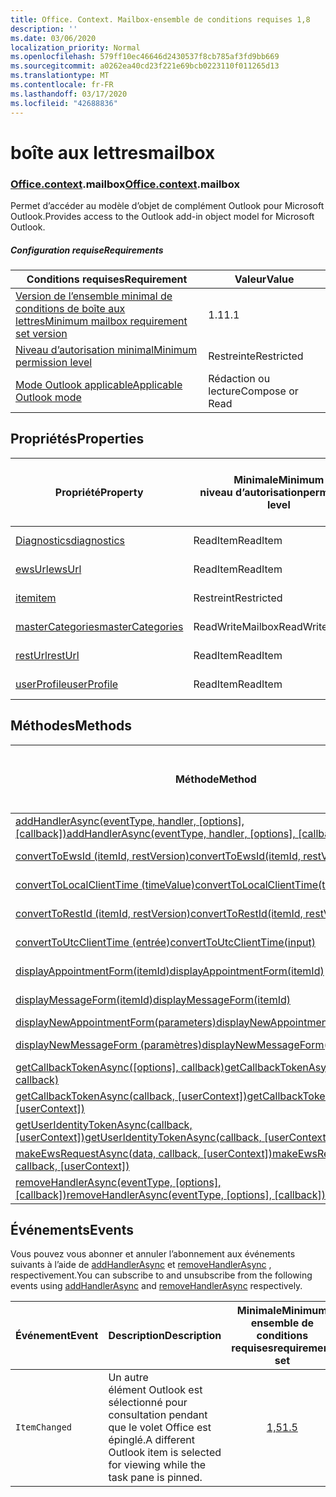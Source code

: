 ```yaml
---
title: Office. Context. Mailbox-ensemble de conditions requises 1,8
description: ''
ms.date: 03/06/2020
localization_priority: Normal
ms.openlocfilehash: 579ff10ec46646d2430537f8cb785af3fd9bb669
ms.sourcegitcommit: a0262ea40cd23f221e69bcb0223110f011265d13
ms.translationtype: MT
ms.contentlocale: fr-FR
ms.lasthandoff: 03/17/2020
ms.locfileid: "42688836"
---
```

# <a name="mailbox"></a><span data-ttu-id="95618-102">boîte aux lettres</span><span class="sxs-lookup"><span data-stu-id="95618-102">mailbox</span></span>

### <a name="officecontextmailbox"></a><span data-ttu-id="95618-103">[Office](office.md)[.context](office.context.md).mailbox</span><span class="sxs-lookup"><span data-stu-id="95618-103">[Office](office.md)[.context](office.context.md).mailbox</span></span>

<span data-ttu-id="95618-104">Permet d’accéder au modèle d’objet de complément Outlook pour Microsoft Outlook.</span><span class="sxs-lookup"><span data-stu-id="95618-104">Provides access to the Outlook add-in object model for Microsoft Outlook.</span></span>

##### <a name="requirements"></a><span data-ttu-id="95618-105">Configuration requise</span><span class="sxs-lookup"><span data-stu-id="95618-105">Requirements</span></span>

|<span data-ttu-id="95618-106">Conditions requises</span><span class="sxs-lookup"><span data-stu-id="95618-106">Requirement</span></span>| <span data-ttu-id="95618-107">Valeur</span><span class="sxs-lookup"><span data-stu-id="95618-107">Value</span></span>|
|---|---|
|[<span data-ttu-id="95618-108">Version de l’ensemble minimal de conditions de boîte aux lettres</span><span class="sxs-lookup"><span data-stu-id="95618-108">Minimum mailbox requirement set version</span></span>](../../requirement-sets/outlook-api-requirement-sets.md)| <span data-ttu-id="95618-109">1.1</span><span class="sxs-lookup"><span data-stu-id="95618-109">1.1</span></span>|
|[<span data-ttu-id="95618-110">Niveau d’autorisation minimal</span><span class="sxs-lookup"><span data-stu-id="95618-110">Minimum permission level</span></span>](../../../outlook/understanding-outlook-add-in-permissions.md)| <span data-ttu-id="95618-111">Restreinte</span><span class="sxs-lookup"><span data-stu-id="95618-111">Restricted</span></span>|
|[<span data-ttu-id="95618-112">Mode Outlook applicable</span><span class="sxs-lookup"><span data-stu-id="95618-112">Applicable Outlook mode</span></span>](../../../outlook/outlook-add-ins-overview.md#extension-points)| <span data-ttu-id="95618-113">Rédaction ou lecture</span><span class="sxs-lookup"><span data-stu-id="95618-113">Compose or Read</span></span>|

## <a name="properties"></a><span data-ttu-id="95618-114">Propriétés</span><span class="sxs-lookup"><span data-stu-id="95618-114">Properties</span></span>

| <span data-ttu-id="95618-115">Propriété</span><span class="sxs-lookup"><span data-stu-id="95618-115">Property</span></span> | <span data-ttu-id="95618-116">Minimale</span><span class="sxs-lookup"><span data-stu-id="95618-116">Minimum</span></span><br><span data-ttu-id="95618-117">niveau d’autorisation</span><span class="sxs-lookup"><span data-stu-id="95618-117">permission level</span></span> | <span data-ttu-id="95618-118">Modes</span><span class="sxs-lookup"><span data-stu-id="95618-118">Modes</span></span> | <span data-ttu-id="95618-119">Type de retour</span><span class="sxs-lookup"><span data-stu-id="95618-119">Return type</span></span> | <span data-ttu-id="95618-120">Minimale</span><span class="sxs-lookup"><span data-stu-id="95618-120">Minimum</span></span><br><span data-ttu-id="95618-121">ensemble de conditions requises</span><span class="sxs-lookup"><span data-stu-id="95618-121">requirement set</span></span> |
|---|---|---|---|:---:|
| [<span data-ttu-id="95618-122">Diagnostics</span><span class="sxs-lookup"><span data-stu-id="95618-122">diagnostics</span></span>](/javascript/api/outlook/office.mailbox?view=outlook-js-1.8#diagnostics) | <span data-ttu-id="95618-123">ReadItem</span><span class="sxs-lookup"><span data-stu-id="95618-123">ReadItem</span></span> | <span data-ttu-id="95618-124">Composition</span><span class="sxs-lookup"><span data-stu-id="95618-124">Compose</span></span><br><span data-ttu-id="95618-125">Lecture</span><span class="sxs-lookup"><span data-stu-id="95618-125">Read</span></span> | [<span data-ttu-id="95618-126">Diagnostics</span><span class="sxs-lookup"><span data-stu-id="95618-126">Diagnostics</span></span>](/javascript/api/outlook/office.diagnostics?view=outlook-js-1.8) | [<span data-ttu-id="95618-127">1.1</span><span class="sxs-lookup"><span data-stu-id="95618-127">1.1</span></span>](../requirement-set-1.1/outlook-requirement-set-1.1.md) |
| [<span data-ttu-id="95618-128">ewsUrl</span><span class="sxs-lookup"><span data-stu-id="95618-128">ewsUrl</span></span>](/javascript/api/outlook/office.mailbox?view=outlook-js-1.8#ewsurl) | <span data-ttu-id="95618-129">ReadItem</span><span class="sxs-lookup"><span data-stu-id="95618-129">ReadItem</span></span> | <span data-ttu-id="95618-130">Composition</span><span class="sxs-lookup"><span data-stu-id="95618-130">Compose</span></span><br><span data-ttu-id="95618-131">Lecture</span><span class="sxs-lookup"><span data-stu-id="95618-131">Read</span></span> | <span data-ttu-id="95618-132">Chaîne</span><span class="sxs-lookup"><span data-stu-id="95618-132">String</span></span> | [<span data-ttu-id="95618-133">1.1</span><span class="sxs-lookup"><span data-stu-id="95618-133">1.1</span></span>](../requirement-set-1.1/outlook-requirement-set-1.1.md) |
| [<span data-ttu-id="95618-134">item</span><span class="sxs-lookup"><span data-stu-id="95618-134">item</span></span>](office.context.mailbox.item.md) | <span data-ttu-id="95618-135">Restreint</span><span class="sxs-lookup"><span data-stu-id="95618-135">Restricted</span></span> | <span data-ttu-id="95618-136">Composition</span><span class="sxs-lookup"><span data-stu-id="95618-136">Compose</span></span><br><span data-ttu-id="95618-137">Lecture</span><span class="sxs-lookup"><span data-stu-id="95618-137">Read</span></span> | [<span data-ttu-id="95618-138">Élément</span><span class="sxs-lookup"><span data-stu-id="95618-138">Item</span></span>](/javascript/api/outlook/office.item?view=outlook-js-1.8) | [<span data-ttu-id="95618-139">1.1</span><span class="sxs-lookup"><span data-stu-id="95618-139">1.1</span></span>](../requirement-set-1.1/outlook-requirement-set-1.1.md) |
| [<span data-ttu-id="95618-140">masterCategories</span><span class="sxs-lookup"><span data-stu-id="95618-140">masterCategories</span></span>](/javascript/api/outlook/office.mailbox?view=outlook-js-1.8#mastercategories) | <span data-ttu-id="95618-141">ReadWriteMailbox</span><span class="sxs-lookup"><span data-stu-id="95618-141">ReadWriteMailbox</span></span> | <span data-ttu-id="95618-142">Composition</span><span class="sxs-lookup"><span data-stu-id="95618-142">Compose</span></span><br><span data-ttu-id="95618-143">Lecture</span><span class="sxs-lookup"><span data-stu-id="95618-143">Read</span></span> | [<span data-ttu-id="95618-144">Catégoriesmaître</span><span class="sxs-lookup"><span data-stu-id="95618-144">MasterCategories</span></span>](/javascript/api/outlook/office.mastercategories?view=outlook-js-1.8) | [<span data-ttu-id="95618-145">1,8</span><span class="sxs-lookup"><span data-stu-id="95618-145">1.8</span></span>](../requirement-set-1.8/outlook-requirement-set-1.8.md) |
| [<span data-ttu-id="95618-146">restUrl</span><span class="sxs-lookup"><span data-stu-id="95618-146">restUrl</span></span>](/javascript/api/outlook/office.mailbox?view=outlook-js-1.8#resturl) | <span data-ttu-id="95618-147">ReadItem</span><span class="sxs-lookup"><span data-stu-id="95618-147">ReadItem</span></span> | <span data-ttu-id="95618-148">Composition</span><span class="sxs-lookup"><span data-stu-id="95618-148">Compose</span></span><br><span data-ttu-id="95618-149">Lecture</span><span class="sxs-lookup"><span data-stu-id="95618-149">Read</span></span> | <span data-ttu-id="95618-150">Chaîne</span><span class="sxs-lookup"><span data-stu-id="95618-150">String</span></span> | [<span data-ttu-id="95618-151">1,5</span><span class="sxs-lookup"><span data-stu-id="95618-151">1.5</span></span>](../requirement-set-1.5/outlook-requirement-set-1.5.md) |
| [<span data-ttu-id="95618-152">userProfile</span><span class="sxs-lookup"><span data-stu-id="95618-152">userProfile</span></span>](/javascript/api/outlook/office.mailbox?view=outlook-js-1.8#userprofile) | <span data-ttu-id="95618-153">ReadItem</span><span class="sxs-lookup"><span data-stu-id="95618-153">ReadItem</span></span> | <span data-ttu-id="95618-154">Composition</span><span class="sxs-lookup"><span data-stu-id="95618-154">Compose</span></span><br><span data-ttu-id="95618-155">Lecture</span><span class="sxs-lookup"><span data-stu-id="95618-155">Read</span></span> | [<span data-ttu-id="95618-156">Profil</span><span class="sxs-lookup"><span data-stu-id="95618-156">UserProfile</span></span>](/javascript/api/outlook/office.userprofile?view=outlook-js-1.8) | [<span data-ttu-id="95618-157">1.1</span><span class="sxs-lookup"><span data-stu-id="95618-157">1.1</span></span>](../requirement-set-1.1/outlook-requirement-set-1.1.md) |

## <a name="methods"></a><span data-ttu-id="95618-158">Méthodes</span><span class="sxs-lookup"><span data-stu-id="95618-158">Methods</span></span>

| <span data-ttu-id="95618-159">Méthode</span><span class="sxs-lookup"><span data-stu-id="95618-159">Method</span></span> | <span data-ttu-id="95618-160">Minimale</span><span class="sxs-lookup"><span data-stu-id="95618-160">Minimum</span></span><br><span data-ttu-id="95618-161">niveau d’autorisation</span><span class="sxs-lookup"><span data-stu-id="95618-161">permission level</span></span> | <span data-ttu-id="95618-162">Modes</span><span class="sxs-lookup"><span data-stu-id="95618-162">Modes</span></span> | <span data-ttu-id="95618-163">Minimale</span><span class="sxs-lookup"><span data-stu-id="95618-163">Minimum</span></span><br><span data-ttu-id="95618-164">ensemble de conditions requises</span><span class="sxs-lookup"><span data-stu-id="95618-164">requirement set</span></span> |
|---|---|---|:---:|
| <span data-ttu-id="95618-165">[addHandlerAsync(eventType, handler, [options], [callback])](/javascript/api/outlook/office.mailbox?view=outlook-js-1.8#addhandlerasync-eventtype--handler--options--callback-)</span><span class="sxs-lookup"><span data-stu-id="95618-165">[addHandlerAsync(eventType, handler, [options], [callback])](/javascript/api/outlook/office.mailbox?view=outlook-js-1.8#addhandlerasync-eventtype--handler--options--callback-)</span></span> | <span data-ttu-id="95618-166">ReadItem</span><span class="sxs-lookup"><span data-stu-id="95618-166">ReadItem</span></span> | <span data-ttu-id="95618-167">Composition</span><span class="sxs-lookup"><span data-stu-id="95618-167">Compose</span></span><br><span data-ttu-id="95618-168">Lecture</span><span class="sxs-lookup"><span data-stu-id="95618-168">Read</span></span> | [<span data-ttu-id="95618-169">1,5</span><span class="sxs-lookup"><span data-stu-id="95618-169">1.5</span></span>](../requirement-set-1.5/outlook-requirement-set-1.5.md) |
| [<span data-ttu-id="95618-170">convertToEwsId (itemId, restVersion)</span><span class="sxs-lookup"><span data-stu-id="95618-170">convertToEwsId(itemId, restVersion)</span></span>](/javascript/api/outlook/office.mailbox?view=outlook-js-1.8#converttoewsid-itemid--restversion-) | <span data-ttu-id="95618-171">Restreint</span><span class="sxs-lookup"><span data-stu-id="95618-171">Restricted</span></span> | <span data-ttu-id="95618-172">Composition</span><span class="sxs-lookup"><span data-stu-id="95618-172">Compose</span></span><br><span data-ttu-id="95618-173">Lecture</span><span class="sxs-lookup"><span data-stu-id="95618-173">Read</span></span> | [<span data-ttu-id="95618-174">1.3</span><span class="sxs-lookup"><span data-stu-id="95618-174">1.3</span></span>](../requirement-set-1.3/outlook-requirement-set-1.3.md) |
| [<span data-ttu-id="95618-175">convertToLocalClientTime (timeValue)</span><span class="sxs-lookup"><span data-stu-id="95618-175">convertToLocalClientTime(timeValue)</span></span>](/javascript/api/outlook/office.mailbox?view=outlook-js-1.8#converttolocalclienttime-timevalue-) | <span data-ttu-id="95618-176">ReadItem</span><span class="sxs-lookup"><span data-stu-id="95618-176">ReadItem</span></span> | <span data-ttu-id="95618-177">Composition</span><span class="sxs-lookup"><span data-stu-id="95618-177">Compose</span></span><br><span data-ttu-id="95618-178">Lecture</span><span class="sxs-lookup"><span data-stu-id="95618-178">Read</span></span> | [<span data-ttu-id="95618-179">1.1</span><span class="sxs-lookup"><span data-stu-id="95618-179">1.1</span></span>](../requirement-set-1.1/outlook-requirement-set-1.1.md) |
| [<span data-ttu-id="95618-180">convertToRestId (itemId, restVersion)</span><span class="sxs-lookup"><span data-stu-id="95618-180">convertToRestId(itemId, restVersion)</span></span>](/javascript/api/outlook/office.mailbox?view=outlook-js-1.8#converttorestid-itemid--restversion-) | <span data-ttu-id="95618-181">Restreint</span><span class="sxs-lookup"><span data-stu-id="95618-181">Restricted</span></span> | <span data-ttu-id="95618-182">Composition</span><span class="sxs-lookup"><span data-stu-id="95618-182">Compose</span></span><br><span data-ttu-id="95618-183">Lecture</span><span class="sxs-lookup"><span data-stu-id="95618-183">Read</span></span> | [<span data-ttu-id="95618-184">1.3</span><span class="sxs-lookup"><span data-stu-id="95618-184">1.3</span></span>](../requirement-set-1.3/outlook-requirement-set-1.3.md) |
| [<span data-ttu-id="95618-185">convertToUtcClientTime (entrée)</span><span class="sxs-lookup"><span data-stu-id="95618-185">convertToUtcClientTime(input)</span></span>](/javascript/api/outlook/office.mailbox?view=outlook-js-1.8#converttoutcclienttime-input-) | <span data-ttu-id="95618-186">ReadItem</span><span class="sxs-lookup"><span data-stu-id="95618-186">ReadItem</span></span> | <span data-ttu-id="95618-187">Composition</span><span class="sxs-lookup"><span data-stu-id="95618-187">Compose</span></span><br><span data-ttu-id="95618-188">Lecture</span><span class="sxs-lookup"><span data-stu-id="95618-188">Read</span></span> | [<span data-ttu-id="95618-189">1.1</span><span class="sxs-lookup"><span data-stu-id="95618-189">1.1</span></span>](../requirement-set-1.1/outlook-requirement-set-1.1.md) |
| [<span data-ttu-id="95618-190">displayAppointmentForm(itemId)</span><span class="sxs-lookup"><span data-stu-id="95618-190">displayAppointmentForm(itemId)</span></span>](/javascript/api/outlook/office.mailbox?view=outlook-js-1.8#displayappointmentform-itemid-) | <span data-ttu-id="95618-191">ReadItem</span><span class="sxs-lookup"><span data-stu-id="95618-191">ReadItem</span></span> | <span data-ttu-id="95618-192">Composition</span><span class="sxs-lookup"><span data-stu-id="95618-192">Compose</span></span><br><span data-ttu-id="95618-193">Lecture</span><span class="sxs-lookup"><span data-stu-id="95618-193">Read</span></span> | [<span data-ttu-id="95618-194">1.1</span><span class="sxs-lookup"><span data-stu-id="95618-194">1.1</span></span>](../requirement-set-1.1/outlook-requirement-set-1.1.md) |
| [<span data-ttu-id="95618-195">displayMessageForm(itemId)</span><span class="sxs-lookup"><span data-stu-id="95618-195">displayMessageForm(itemId)</span></span>](/javascript/api/outlook/office.mailbox?view=outlook-js-1.8#displaymessageform-itemid-) | <span data-ttu-id="95618-196">ReadItem</span><span class="sxs-lookup"><span data-stu-id="95618-196">ReadItem</span></span> | <span data-ttu-id="95618-197">Composition</span><span class="sxs-lookup"><span data-stu-id="95618-197">Compose</span></span><br><span data-ttu-id="95618-198">Lecture</span><span class="sxs-lookup"><span data-stu-id="95618-198">Read</span></span> | [<span data-ttu-id="95618-199">1.1</span><span class="sxs-lookup"><span data-stu-id="95618-199">1.1</span></span>](../requirement-set-1.1/outlook-requirement-set-1.1.md) |
| [<span data-ttu-id="95618-200">displayNewAppointmentForm(parameters)</span><span class="sxs-lookup"><span data-stu-id="95618-200">displayNewAppointmentForm(parameters)</span></span>](/javascript/api/outlook/office.mailbox?view=outlook-js-1.8#displaynewappointmentform-parameters-) | <span data-ttu-id="95618-201">ReadItem</span><span class="sxs-lookup"><span data-stu-id="95618-201">ReadItem</span></span> | <span data-ttu-id="95618-202">Lecture</span><span class="sxs-lookup"><span data-stu-id="95618-202">Read</span></span> | [<span data-ttu-id="95618-203">1.1</span><span class="sxs-lookup"><span data-stu-id="95618-203">1.1</span></span>](../requirement-set-1.1/outlook-requirement-set-1.1.md) |
| [<span data-ttu-id="95618-204">displayNewMessageForm (paramètres)</span><span class="sxs-lookup"><span data-stu-id="95618-204">displayNewMessageForm(parameters)</span></span>](/javascript/api/outlook/office.mailbox?view=outlook-js-1.8#displaynewmessageform-parameters-) | <span data-ttu-id="95618-205">ReadItem</span><span class="sxs-lookup"><span data-stu-id="95618-205">ReadItem</span></span> | <span data-ttu-id="95618-206">Composition</span><span class="sxs-lookup"><span data-stu-id="95618-206">Compose</span></span><br><span data-ttu-id="95618-207">Lecture</span><span class="sxs-lookup"><span data-stu-id="95618-207">Read</span></span> | [<span data-ttu-id="95618-208">1,6</span><span class="sxs-lookup"><span data-stu-id="95618-208">1.6</span></span>](../requirement-set-1.6/outlook-requirement-set-1.6.md) |
| <span data-ttu-id="95618-209">[getCallbackTokenAsync([options], callback)](/javascript/api/outlook/office.mailbox?view=outlook-js-1.8#getcallbacktokenasync-options--callback-)</span><span class="sxs-lookup"><span data-stu-id="95618-209">[getCallbackTokenAsync([options], callback)](/javascript/api/outlook/office.mailbox?view=outlook-js-1.8#getcallbacktokenasync-options--callback-)</span></span> | <span data-ttu-id="95618-210">ReadItem</span><span class="sxs-lookup"><span data-stu-id="95618-210">ReadItem</span></span> | <span data-ttu-id="95618-211">Composition</span><span class="sxs-lookup"><span data-stu-id="95618-211">Compose</span></span><br><span data-ttu-id="95618-212">Lecture</span><span class="sxs-lookup"><span data-stu-id="95618-212">Read</span></span> | [<span data-ttu-id="95618-213">1,5</span><span class="sxs-lookup"><span data-stu-id="95618-213">1.5</span></span>](../requirement-set-1.5/outlook-requirement-set-1.5.md) |
| <span data-ttu-id="95618-214">[getCallbackTokenAsync(callback, [userContext])](/javascript/api/outlook/office.mailbox?view=outlook-js-1.8#getcallbacktokenasync-callback--usercontext-)</span><span class="sxs-lookup"><span data-stu-id="95618-214">[getCallbackTokenAsync(callback, [userContext])](/javascript/api/outlook/office.mailbox?view=outlook-js-1.8#getcallbacktokenasync-callback--usercontext-)</span></span> | <span data-ttu-id="95618-215">ReadItem</span><span class="sxs-lookup"><span data-stu-id="95618-215">ReadItem</span></span> | <span data-ttu-id="95618-216">Composition</span><span class="sxs-lookup"><span data-stu-id="95618-216">Compose</span></span><br><span data-ttu-id="95618-217">Lecture</span><span class="sxs-lookup"><span data-stu-id="95618-217">Read</span></span> | [<span data-ttu-id="95618-218">1.3</span><span class="sxs-lookup"><span data-stu-id="95618-218">1.3</span></span>](../requirement-set-1.3/outlook-requirement-set-1.3.md)<br>[<span data-ttu-id="95618-219">1.1</span><span class="sxs-lookup"><span data-stu-id="95618-219">1.1</span></span>](../requirement-set-1.1/outlook-requirement-set-1.1.md) |
| <span data-ttu-id="95618-220">[getUserIdentityTokenAsync(callback, [userContext])](/javascript/api/outlook/office.mailbox?view=outlook-js-1.8#getuseridentitytokenasync-callback--usercontext-)</span><span class="sxs-lookup"><span data-stu-id="95618-220">[getUserIdentityTokenAsync(callback, [userContext])](/javascript/api/outlook/office.mailbox?view=outlook-js-1.8#getuseridentitytokenasync-callback--usercontext-)</span></span> | <span data-ttu-id="95618-221">ReadItem</span><span class="sxs-lookup"><span data-stu-id="95618-221">ReadItem</span></span> | <span data-ttu-id="95618-222">Composition</span><span class="sxs-lookup"><span data-stu-id="95618-222">Compose</span></span><br><span data-ttu-id="95618-223">Lecture</span><span class="sxs-lookup"><span data-stu-id="95618-223">Read</span></span> | [<span data-ttu-id="95618-224">1.1</span><span class="sxs-lookup"><span data-stu-id="95618-224">1.1</span></span>](../requirement-set-1.1/outlook-requirement-set-1.1.md) |
| <span data-ttu-id="95618-225">[makeEwsRequestAsync(data, callback, [userContext])](/javascript/api/outlook/office.mailbox?view=outlook-js-1.8#makeewsrequestasync-data--callback--usercontext-)</span><span class="sxs-lookup"><span data-stu-id="95618-225">[makeEwsRequestAsync(data, callback, [userContext])](/javascript/api/outlook/office.mailbox?view=outlook-js-1.8#makeewsrequestasync-data--callback--usercontext-)</span></span> | <span data-ttu-id="95618-226">ReadWriteMailbox</span><span class="sxs-lookup"><span data-stu-id="95618-226">ReadWriteMailbox</span></span> | <span data-ttu-id="95618-227">Composition</span><span class="sxs-lookup"><span data-stu-id="95618-227">Compose</span></span><br><span data-ttu-id="95618-228">Lecture</span><span class="sxs-lookup"><span data-stu-id="95618-228">Read</span></span> | [<span data-ttu-id="95618-229">1.1</span><span class="sxs-lookup"><span data-stu-id="95618-229">1.1</span></span>](../requirement-set-1.1/outlook-requirement-set-1.1.md) |
| <span data-ttu-id="95618-230">[removeHandlerAsync(eventType, [options], [callback])](/javascript/api/outlook/office.mailbox?view=outlook-js-1.8#removehandlerasync-eventtype--options--callback-)</span><span class="sxs-lookup"><span data-stu-id="95618-230">[removeHandlerAsync(eventType, [options], [callback])](/javascript/api/outlook/office.mailbox?view=outlook-js-1.8#removehandlerasync-eventtype--options--callback-)</span></span> | <span data-ttu-id="95618-231">ReadItem</span><span class="sxs-lookup"><span data-stu-id="95618-231">ReadItem</span></span> | <span data-ttu-id="95618-232">Composition</span><span class="sxs-lookup"><span data-stu-id="95618-232">Compose</span></span><br><span data-ttu-id="95618-233">Lecture</span><span class="sxs-lookup"><span data-stu-id="95618-233">Read</span></span> | [<span data-ttu-id="95618-234">1,5</span><span class="sxs-lookup"><span data-stu-id="95618-234">1.5</span></span>](../requirement-set-1.5/outlook-requirement-set-1.5.md) |

## <a name="events"></a><span data-ttu-id="95618-235">Événements</span><span class="sxs-lookup"><span data-stu-id="95618-235">Events</span></span>

<span data-ttu-id="95618-236">Vous pouvez vous abonner et annuler l’abonnement aux événements suivants à l’aide de [addHandlerAsync](/javascript/api/outlook/office.mailbox?view=outlook-js-1.8#addhandlerasync-eventtype--handler--options--callback-) et [removeHandlerAsync](/javascript/api/outlook/office.mailbox?view=outlook-js-1.8#removehandlerasync-eventtype--options--callback-) , respectivement.</span><span class="sxs-lookup"><span data-stu-id="95618-236">You can subscribe to and unsubscribe from the following events using [addHandlerAsync](/javascript/api/outlook/office.mailbox?view=outlook-js-1.8#addhandlerasync-eventtype--handler--options--callback-) and [removeHandlerAsync](/javascript/api/outlook/office.mailbox?view=outlook-js-1.8#removehandlerasync-eventtype--options--callback-) respectively.</span></span>

| <span data-ttu-id="95618-237">Événement</span><span class="sxs-lookup"><span data-stu-id="95618-237">Event</span></span> | <span data-ttu-id="95618-238">Description</span><span class="sxs-lookup"><span data-stu-id="95618-238">Description</span></span> | <span data-ttu-id="95618-239">Minimale</span><span class="sxs-lookup"><span data-stu-id="95618-239">Minimum</span></span><br><span data-ttu-id="95618-240">ensemble de conditions requises</span><span class="sxs-lookup"><span data-stu-id="95618-240">requirement set</span></span> |
|---|---|:---:|
|`ItemChanged`| <span data-ttu-id="95618-241">Un autre élément Outlook est sélectionné pour consultation pendant que le volet Office est épinglé.</span><span class="sxs-lookup"><span data-stu-id="95618-241">A different Outlook item is selected for viewing while the task pane is pinned.</span></span> | [<span data-ttu-id="95618-242">1,5</span><span class="sxs-lookup"><span data-stu-id="95618-242">1.5</span></span>](../requirement-set-1.5/outlook-requirement-set-1.5.md) |
